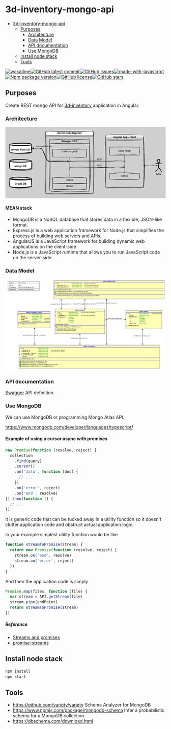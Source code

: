 ﻿# 3d-inventory-mongo-api

- [3d-inventory-mongo-api](#3d-inventory-mongo-api)
  - [Purposes](#purposes)
    - [Architecture](#architecture)
    - [Data Model](#data-model)
    - [API documentation](#api-documentation)
    - [Use MongoDB](#use-mongodb)
  - [Install node stack](#install-node-stack)
  - [Tools](#tools)

[![wakatime](https://wakatime.com/badge/user/3bbeedbe-0c6a-4a01-b3cd-a85d319a03bf/project/018c29b5-69aa-44a9-823a-51170ee4eafb.svg)](https://wakatime.com/badge/user/3bbeedbe-0c6a-4a01-b3cd-a85d319a03bf/project/018c29b5-69aa-44a9-823a-51170ee4eafb)[![GitHub latest commit](https://badgen.net/github/last-commit/karol-preiskorn/3d-inventory-mongo-api)](https://GitHub.com/karol-preiskorn/3d-inventory-mongo-api/commit/)[![GitHub issues](https://img.shields.io/github/issues/karol-preiskorn/3d-inventory-mongo-api.svg)](https://GitHub.com/karol-preiskorn/3d-inventory-mongo-api/issues/)[![made-with-javascript](https://img.shields.io/badge/Made%20with-JavaScript-1f425f.svg)](https://www.javascript.com)[![Npm package version](https://badgen.net/npm/v/express)](https://npmjs.com/package/express)[![GitHub license](https://badgen.net/github/license/karol-preiskorn/3d-inventory-mongo-api)](https://github.com/karol-preiskorn/3d-inventory-mongo-api/blob/master/LICENSE)[![GitHub stars](https://img.shields.io/github/stars/karol-preiskorn/3d-inventory-mongo-api.svg?style=social&label=Star&maxAge=2592000)](https://GitHub.com/karol-preiskorn/3d-inventory-mongo-api/stargazers/)

## Purposes

Create REST mongo API for [3d-inventory](https://github.com/users/karol-preiskorn/3d-inventory-angular-ui) application in Angular.

### Architecture

![Architecture 3d-inventory Mongo API](/assets/architecture.drawio.png)

#### MEAN stack

- MongoDB is a NoSQL database that stores data in a flexible, JSON-like format.
- Express.js is a web application framework for Node.js that simplifies the process of building web servers and APIs.
- AngularJS is a JavaScript framework for building dynamic web applications on the client-side.
- Node.js is a JavaScript runtime that allows you to run JavaScript code on the server-side.

### Data Model

![Data Model](/assets/3d-inventory.png)

### API documentation

[Swagger](https://app.swaggerhub.com/apis/karol-preiskorn/3d-inventory-rest-api/0.0.6#/) API definition.

### Use MongoDB

We can use MongoDB or programming Mongo Atlas API.

<https://www.mongodb.com/developer/languages/typescript/>

#### Example of using a cursor async with promises

```javascript
new Promise(function (resolve, reject) {
  collection
    .find(query)
    .cursor()
    .on('data', function (doc) {
      // ...
    })
    .on('error', reject)
    .on('end', resolve)
}).then(function () {
  // ...
})
```

It is generic code that can be tucked away in a utility function so it doesn't
clutter application code and obstruct actual application logic.

In your example simplest utility function would be like

```js
function streamToPromise(stream) {
  return new Promise(function (resolve, reject) {
    stream.on('end', resolve)
    stream.on('error', reject)
  })
}
```

And then the application code is simply

```js
Promise.map(files, function (file) {
  var stream = API.getStream(file)
  stream.pipe(endPoint)
  return streamToPromise(stream)
})
```

##### Reference

- [Streams and promises](https://github.com/petkaantonov/bluebird/issues/332#issuecomment-58326173)
- [promise-streams](https://github.com/spion/promise-streams)

## Install node stack

```bash
npm install
npm start
```

## Tools

- https://github.com/variety/variety Schema Analyzer for MongoDB
- https://www.npmjs.com/package/mongodb-schema Infer a probabilistic schema for a MongoDB collection.
- https://dbschema.com/download.html
